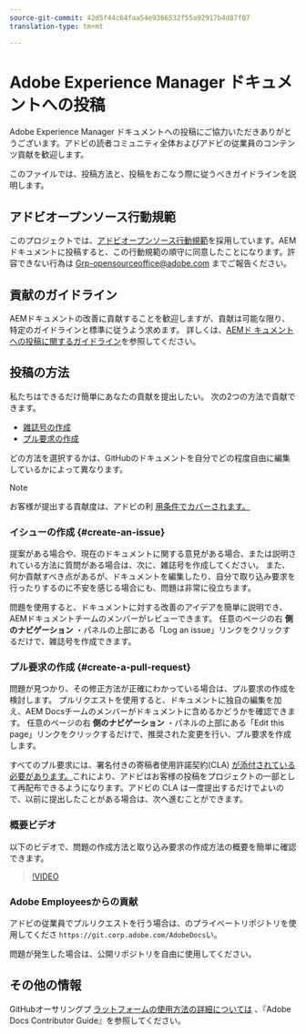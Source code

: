 ```yaml
---
source-git-commit: 42d5f44c64faa54e9366532f55a92917b4d87f07
translation-type: tm+mt

---
```

# Adobe Experience Manager ドキュメントへの投稿

Adobe Experience Manager ドキュメントへの投稿にご協力いただきありがとうございます。アドビの読者コミュニティ全体およびアドビの従業員のコンテンツ貢献を歓迎します。

このファイルでは、投稿方法と、投稿をおこなう際に従うべきガイドラインを説明します。

## アドビオープンソース行動規範

このプロジェクトでは、[アドビオープンソース行動規範](code-of-conduct.md)を採用しています。AEM ドキュメントに投稿すると、この行動規範の順守に同意したことになります。許容できない行為は [Grp-opensourceoffice@adobe.com](mailto:Grp-opensourceoffice@adobe.com) までご報告ください。

## 貢献のガイドライン

AEMドキュメントの改善に貢献することを歓迎しますが、貢献は可能な限り、特定のガイドラインと標準に従うよう求めます。 詳しくは、[AEMド キュメントへの投稿に関するガイドライン](guidelines.md)を参照してください。

## 投稿の方法

私たちはできるだけ簡単にあなたの貢献を提出したい。 次の2つの方法で貢献できます。

* [雑誌号の作成](#create-an-issue)
* [プル要求の作成](#create-a-pull-request)

どの方法を選択するかは、GitHubのドキュメントを自分でどの程度自由に編集しているかによって異なります。

>[!NOTE]
>
>お客様が提出する貢献度は、アドビの利 [用条件でカバーされます。](https://www.adobe.com/legal/terms.html)

### イシューの作成 {#create-an-issue}

提案がある場合や、現在のドキュメントに関する意見がある場合、または説明されている方法に質問がある場合は、次に、雑誌号を作成してください。 また、何か貢献すべき点があるが、ドキュメントを編集したり、自分で取り込み要求を行ったりするのに不安を感じる場合にも、問題は非常に役立ちます。

問題を使用すると、ドキュメントに対する改善のアイデアを簡単に説明でき、AEMドキュメントチームのメンバーがレビューできます。 任意のページの右 **側のナビゲーション** ・パネルの上部にある「Log an issue」リンクをクリックするだけで、雑誌号を作成できます。

### プル要求の作成 {#create-a-pull-request}

問題が見つかり、その修正方法が正確にわかっている場合は、プル要求の作成を検討します。 プルリクエストを使用すると、ドキュメントに独自の編集を加え、AEM Docsチームのメンバーがドキュメントに含めるかどうかを確認できます。 任意のページの右 **側のナビゲーション** ・パネルの上部にある「Edit this page」リンクをクリックするだけで、推奨された変更を行い、プル要求を作成します。

すべてのプル要求には、署名付きの寄稿者使用許諾契約(CLA) [が添付されている必要があります。](https://opensource.adobe.com/cla.html)これにより、アドビはお客様の投稿をプロジェクトの一部として再配布できるようになります。アドビの CLA は一度提出するだけでよいので、以前に提出したことがある場合は、次へ進むことができます。

### 概要ビデオ

以下のビデオで、問題の作成方法と取り込み要求の作成方法の概要を簡単に確認できます。

>[!VIDEO](https://video.tv.adobe.com/v/27069)

### Adobe Employeesからの貢献

アドビの従業員でプルリクエストを行う場合は、のプライベートリポジトリを使用してくださ `https://git.corp.adobe.com/AdobeDocs`い。

問題が発生した場合は、公開リポジトリを自由に使用してください。

## その他の情報

GitHubオーサリングプ [ラットフォームの使用方法の詳細については](https://docs.adobe.com/help/en/contributor/contributor-guide/introduction.html) 、『Adobe Docs Contributor Guide』を参照してください。